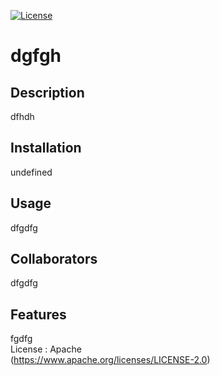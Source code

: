 [![License](https://img.shields.io/badge/License-Apache_2.0-blue.svg)](https://opensource.org/licenses/Apache-2.0)
  # dgfgh
  ## Description
  dfhdh
  ## Installation
  undefined
  ## Usage
  dfgdfg
  ## Collaborators
  dfgdfg
  ## Features
  fgdfg  
  License : Apache  
  (https://www.apache.org/licenses/LICENSE-2.0)